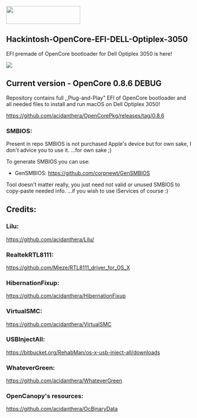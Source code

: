 <img src="https://github.com/acidanthera/OpenCorePkg/blob/master/Docs/Logos/OpenCore_with_text_Small.png" width="200" height="48"/>

## Hackintosh-OpenCore-EFI-DELL-Optiplex-3050
EFI premade of OpenCore bootloader for Dell Optiplex 3050 is here!

<img src="https://media.discordapp.net/attachments/321319496990326784/989091420201693225/Zrzut_ekranu_2022-06-22_o_10.55.57.png">

## Current version - OpenCore 0.8.6 DEBUG
Repository contains full ,,Plug-and-Play" EFI of OpenCore bootloader and
all needed files to install and run macOS on Dell Optiplex 3050!

https://github.com/acidanthera/OpenCorePkg/releases/tag/0.8.6

### SMBIOS:
Present in repo SMBIOS is not purchased Apple's device but for own sake, I don't advice you to use it.
...for own sake ;)

To generate SMBIOS you can use:
* GenSMBIOS:
https://github.com/corpnewt/GenSMBIOS

Tool doesn't matter really, you just need not valid or unused SMBIOS to copy-paste needed info.
...if you wish to use iServices of course :)

## Credits:

### Lilu:
https://github.com/acidanthera/Lilu/
### RealtekRTL8111:
https://github.com/Mieze/RTL8111_driver_for_OS_X
### HibernationFixup:
https://github.com/acidanthera/HibernationFixup
### VirtualSMC:
https://github.com/acidanthera/VirtualSMC
### USBInjectAll:
https://bitbucket.org/RehabMan/os-x-usb-inject-all/downloads
### WhateverGreen:
https://github.com/acidanthera/WhateverGreen
### OpenCanopy's resources:
https://github.com/acidanthera/OcBinaryData
 
